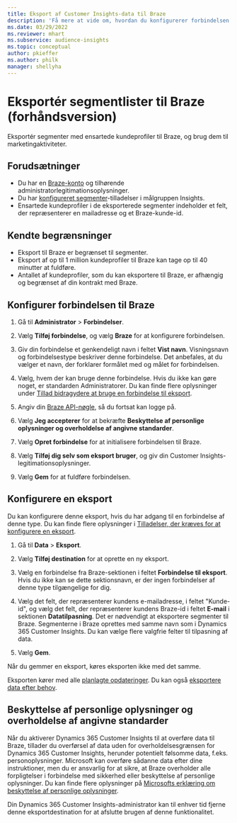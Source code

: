```yaml
---
title: Eksport af Customer Insights-data til Braze
description: 'Få mere at vide om, hvordan du konfigurerer forbindelsen og eksporterer til Braze.'
ms.date: 03/29/2022
ms.reviewer: mhart
ms.subservice: audience-insights
ms.topic: conceptual
author: pkieffer
ms.author: philk
manager: shellyha
---
```


# <a name="export-segment-lists-to-braze-preview"></a>Eksportér segmentlister til Braze (forhåndsversion)

Eksportér segmenter med ensartede kundeprofiler til Braze, og brug dem til marketingaktiviteter.

## <a name="prerequisites"></a>Forudsætninger

-   Du har en [Braze-konto](https://www.braze.com/) og tilhørende administratorlegitimationsoplysninger.
-   Du har [konfigureret segmenter](segments.md)-tilladelser i målgruppen Insights.
-   Ensartede kundeprofiler i de eksporterede segmenter indeholder et felt, der repræsenterer en mailadresse og et Braze-kunde-id. 

## <a name="known-limitations"></a>Kendte begrænsninger

- Eksport til Braze er begrænset til segmenter.
- Eksport af op til 1 million kundeprofiler til Braze kan tage op til 40 minutter at fuldføre. 
- Antallet af kundeprofiler, som du kan eksportere til Braze, er afhængig og begrænset af din kontrakt med Braze.

## <a name="set-up-connection-to-braze"></a>Konfigurer forbindelsen til Braze

1. Gå til **Administrator** > **Forbindelser**.

1. Vælg **Tilføj forbindelse**, og vælg **Braze** for at konfigurere forbindelsen.

1. Giv din forbindelse et genkendeligt navn i feltet **Vist navn**. Visningsnavn og forbindelsestype beskriver denne forbindelse. Det anbefales, at du vælger et navn, der forklarer formålet med og målet for forbindelsen.

1. Vælg, hvem der kan bruge denne forbindelse. Hvis du ikke kan gøre noget, er standarden Administratorer. Du kan finde flere oplysninger under [Tillad bidragydere at bruge en forbindelse til eksport](connections.md#allow-contributors-to-use-a-connection-for-exports).

1. Angiv din [Braze API-nøgle](https://www.braze.com/docs/api/basics/), så du fortsat kan logge på. 

1. Vælg **Jeg accepterer** for at bekræfte **Beskyttelse af personlige oplysninger og overholdelse af angivne standarder**.

1. Vælg **Opret forbindelse** for at initialisere forbindelsen til Braze.

1. Vælg **Tilføj dig selv som eksport bruger**, og giv din Customer Insights-legitimationsoplysninger.

1. Vælg **Gem** for at fuldføre forbindelsen.

## <a name="configure-an-export"></a>Konfigurere en eksport

Du kan konfigurere denne eksport, hvis du har adgang til en forbindelse af denne type. Du kan finde flere oplysninger i [Tilladelser, der kræves for at konfigurere en eksport](export-destinations.md#set-up-a-new-export).

1. Gå til **Data** > **Eksport**.

1. Vælg **Tilføj destination** for at oprette en ny eksport.

1. Vælg en forbindelse fra Braze-sektionen i feltet **Forbindelse til eksport**. Hvis du ikke kan se dette sektionsnavn, er der ingen forbindelser af denne type tilgængelige for dig.  

3. Vælg det felt, der repræsenterer kundens e-mailadresse, i feltet "Kunde-id", og vælg det felt, der repræsenterer kundens Braze-id i feltet **E-mail** i sektionen **Datatilpasning**. Det er nødvendigt at eksportere segmenter til Braze. Segmenterne i Braze oprettes med samme navn som i Dynamics 365 Customer Insights. Du kan vælge flere valgfrie felter til tilpasning af data. 

1. Vælg **Gem**.

Når du gemmer en eksport, køres eksporten ikke med det samme.

Eksporten kører med alle [planlagte opdateringer](system.md#schedule-tab). Du kan også [eksportere data efter behov](export-destinations.md#run-exports-on-demand). 


## <a name="data-privacy-and-compliance"></a>Beskyttelse af personlige oplysninger og overholdelse af angivne standarder

Når du aktiverer Dynamics 365 Customer Insights til at overføre data til Braze, tillader du overførsel af data uden for overholdelsesgrænsen for Dynamics 365 Customer Insights, herunder potentielt følsomme data, f.eks. personoplysninger. Microsoft kan overføre sådanne data efter dine instruktioner, men du er ansvarlig for at sikre, at Braze overholder alle forpligtelser i forbindelse med sikkerhed eller beskyttelse af personlige oplysninger. Du kan finde flere oplysninger på [Microsofts erklæring om beskyttelse af personlige oplysninger](https://go.microsoft.com/fwlink/?linkid=396732).

Din Dynamics 365 Customer Insights-administrator kan til enhver tid fjerne denne eksportdestination for at afslutte brugen af denne funktionalitet.
